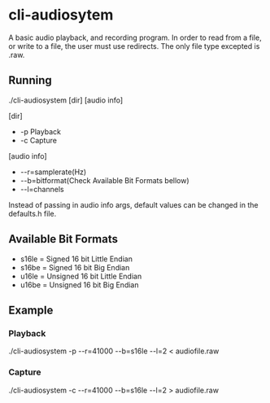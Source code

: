 # cli-audiosytem
A basic audio playback, and recording program.
In order to read from a file, 
or write to a file,
the user must use redirects.
The only file type excepted is .raw.

## Running
./cli-audiosystem [dir] [audio info]

[dir]
- -p Playback
- -c Capture

[audio info]
* --r=samplerate(Hz)
* --b=bitformat(Check Available Bit Formats bellow)
* --l=channels

Instead of passing in audio info args, default values can be changed in the defaults.h file.

## Available Bit Formats 
* s16le = Signed 16 bit Little Endian 
* s16be = Signed 16 bit Big Endian 
* u16le = Unsigned 16 bit Little Endian 
* u16be = Unsigned 16 bit Big Endian 

## Example
### Playback
./cli-audiosystem -p --r=41000 --b=s16le --l=2 < audiofile.raw
### Capture
./cli-audiosystem -c --r=41000 --b=s16le --l=2 > audiofile.raw
